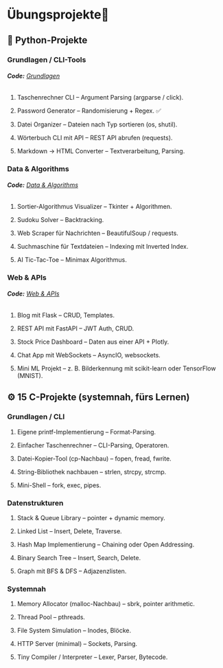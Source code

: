 # Übungsprojekte🤯

## 🐍 Python-Projekte
### Grundlagen / CLI-Tools

###### **Code:** *[Grundlagen](https://github.com/LUTZO-Lab/Python-Grundlagen-CLI-Tools)*

1. Taschenrechner CLI – Argument Parsing (argparse / click).

2. Password Generator – Randomisierung + Regex. ✅

3. Datei Organizer – Dateien nach Typ sortieren (os, shutil).

4. Wörterbuch CLI mit API – REST API abrufen (requests).

5. Markdown → HTML Converter – Textverarbeitung, Parsing.

### Data & Algorithms

###### **Code:** *[Data & Algorithms]()*

1. Sortier-Algorithmus Visualizer – Tkinter + Algorithmen.

2. Sudoku Solver – Backtracking.

3. Web Scraper für Nachrichten – BeautifulSoup / requests.

4. Suchmaschine für Textdateien – Indexing mit Inverted Index.

5. AI Tic-Tac-Toe – Minimax Algorithmus.

### Web & APIs

###### **Code:** *[Web & APIs](https://github.com/LUTZO-Lab/Python-Grundlagen-CLI-Tools](https://github.com/LUTZO-Lab/Python-Web-APIs))*

1. Blog mit Flask – CRUD, Templates.

2. REST API mit FastAPI – JWT Auth, CRUD.

3. Stock Price Dashboard – Daten aus einer API + Plotly.

4. Chat App mit WebSockets – AsyncIO, websockets.

5. Mini ML Projekt – z. B. Bilderkennung mit scikit-learn oder TensorFlow (MNIST).


## ⚙️ 15 C-Projekte (systemnah, fürs Lernen)
### Grundlagen / CLI

1. Eigene printf-Implementierung – Format-Parsing.

2. Einfacher Taschenrechner – CLI-Parsing, Operatoren.

3. Datei-Kopier-Tool (cp-Nachbau) – fopen, fread, fwrite.

4. String-Bibliothek nachbauen – strlen, strcpy, strcmp.

5. Mini-Shell – fork, exec, pipes.

### Datenstrukturen

1. Stack & Queue Library – pointer + dynamic memory.

2. Linked List – Insert, Delete, Traverse.

3. Hash Map Implementierung – Chaining oder Open Addressing.

4. Binary Search Tree – Insert, Search, Delete.

5. Graph mit BFS & DFS – Adjazenzlisten.

### Systemnah

1. Memory Allocator (malloc-Nachbau) – sbrk, pointer arithmetic.

2. Thread Pool – pthreads.

3. File System Simulation – Inodes, Blöcke.

4. HTTP Server (minimal) – Sockets, Parsing.

5. Tiny Compiler / Interpreter – Lexer, Parser, Bytecode.
